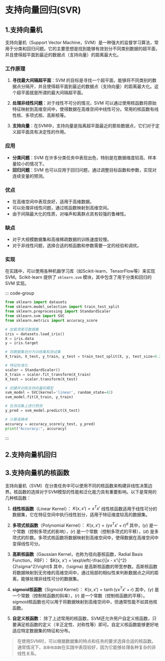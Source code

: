 # 支持向量回归(SVR)

## 1.支持向量机

支持向量机（Support Vector Machine，SVM）是一种强大的监督学习算法，常用于分类和回归问题。它的主要思想是找到能够有效划分不同类别数据的超平面，并且使得超平面到最近的数据点（支持向量）的距离最大化。

### 工作原理
1. **寻找最大间隔超平面**：SVM 的目标是寻找一个超平面，能够将不同类别的数据点分隔开，并且使得超平面到最近的数据点（支持向量）的距离最大化。这个超平面就是所谓的最大间隔超平面。

2. **处理非线性问题**：对于线性不可分的情况，SVM 可以通过使用核函数将原始特征映射到高维空间中，使得数据在高维空间中线性可分。常用的核函数有线性核、多项式核、高斯核等。

3. **支持向量**：在SVM中，支持向量是指离超平面最近的那些数据点，它们对于定义超平面具有决定性的作用。

### 应用
- **分类问题**：SVM 在许多分类任务中表现出色，特别是在数据维度较高、样本量较小的情况下。
- **回归问题**：SVM 也可以应用于回归问题，通过调整目标函数和参数，实现对连续变量的预测。

### 优点
- 在高维空间中表现良好，适用于高维数据。
- 可以处理非线性问题，通过核函数映射到高维空间。
- 由于间隔最大化的性质，对噪声和离群点具有较强的鲁棒性。

### 缺点
- 对于大规模数据集和高维稀疏数据的训练速度较慢。
- 对于非线性问题，选择合适的核函数和参数需要一定的经验和调优。

### 实现
在实践中，可以使用各种机器学习库（如Scikit-learn、TensorFlow等）来实现SVM。Scikit-learn 提供了 `sklearn.svm` 模块，其中包含了用于分类和回归的 SVM 实现。

::: code-group
``` python
from sklearn import datasets
from sklearn.model_selection import train_test_split
from sklearn.preprocessing import StandardScaler
from sklearn.svm import SVC
from sklearn.metrics import accuracy_score

# 加载鸢尾花数据集
iris = datasets.load_iris()
X = iris.data
y = iris.target

# 将数据集划分为训练集和测试集
X_train, X_test, y_train, y_test = train_test_split(X, y, test_size=0.2, random_state=42)

# 特征标准化
scaler = StandardScaler()
X_train = scaler.fit_transform(X_train)
X_test = scaler.transform(X_test)

# 创建并训练支持向量机模型
svm_model = SVC(kernel='linear', random_state=42)
svm_model.fit(X_train, y_train)

# 在测试集上进行预测
y_pred = svm_model.predict(X_test)

# 计算准确率
accuracy = accuracy_score(y_test, y_pred)
print("Accuracy:", accuracy)
```
:::


## 2.支持向量机回归

## 3.支持向量机的核函数

支持向量机（SVM）在分类任务中可以使用不同的核函数来构建非线性决策边界。核函数的选择对于SVM模型的性能和泛化能力具有重要影响。以下是常用的几种核函数：

1. **线性核函数**（Linear Kernel）：
   $K(x, x') = x^T x'$
   线性核函数适用于线性可分的数据集，它在特征空间中执行线性划分，适用于特征维度较高的数据集。

2. **多项式核函数**（Polynomial Kernel）：
   $K(x, x') = (\gamma x^T x' + r)^d$
   其中，$(\gamma)$ 是一个常数（控制多项式的影响），$(r)$ 是一个常数（控制多项式的平移），$(d)$ 是多项式的阶数。多项式核函数将数据映射到高维空间中，使得数据在高维空间中变得线性可分。

3. **高斯核函数**（Gaussian Kernel，也称为径向基核函数，Radial Basis Function，RBF）：
   $K(x, x') = \exp\left(-\frac{\|x - x'\|^2}{2\sigma^2}\right)$
   其中，\(\sigma\) 是高斯核函数的带宽参数。高斯核函数将数据映射到无穷维的高维空间中，通过局部的相似性来判断数据点之间的距离，能够处理非线性可分的数据集。

4. **sigmoid核函数**（Sigmoid Kernel）：
   $K(x, x') = \tanh(\gamma x^T x' + r)$
   其中，$(\gamma)$ 是一个常数（控制核函数的斜率），$(r)$ 是一个常数（控制核函数的平移）。sigmoid核函数也可以用于将数据映射到高维空间中，但通常性能不如其他核函数。

5. **自定义核函数**：
   除了上述常用的核函数，SVM还允许用户自定义核函数，只要满足核函数的定义（半正定性、对称性等）即可。自定义核函数能够更好地适应特定数据集的特征和分布。

> 在使用SVM时，可以根据数据集的特点和任务的要求选择合适的核函数。通常情况下，`高斯核函数`在实践中表现较好，因为它能够处理各种复杂的非线性关系。